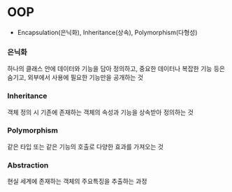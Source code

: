  # OOP
 - Encapsulation(은닉화), Inheritance(상속), Polymorphism(다형성)
 ### 은닉화
 하나의 클래스 안에 데이터와 기능을 담아 정의하고, 중요한 데이터나 복잡한 기능 등은 숨기고, 외부에서 사용에 필요한 기능만을 공개하는 것
 ### Inheritance
 객체 정의 시 기존에 존재하는 객체의 속성과 기능을 상속받아 정의하는 것
 ### Polymorphism
 같은 타입 또는 같은 기능의 호출로 다양한 효과를 가져오는 것
 ### Abstraction
 현실 세계에 존재하는 객체의 주요특징을 추출하는 과정
 
 
 